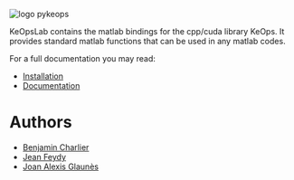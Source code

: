 ![logo pykeops](http://www.kernel-operations.io/_images/keopslab_logo.png)

KeOpsLab contains the matlab bindings for the cpp/cuda library KeOps. It provides
standard matlab functions that can be used in any matlab codes.

For a full documentation you may read:

* [Installation](https://www.kernel-operations.io/api/installation.html)
* [Documentation](https://www.kernel-operations.io/matlab/index.html)

# Authors

- [Benjamin Charlier](http://imag.umontpellier.fr/~charlier/)
- [Jean Feydy](https://www.math.ens.fr/~feydy/)
- [Joan Alexis Glaunès](https://www.mi.parisdescartes.fr/~glaunes/)
